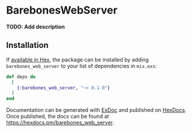 # BarebonesWebServer

**TODO: Add description**

## Installation

If [available in Hex](https://hex.pm/docs/publish), the package can be installed
by adding `barebones_web_server` to your list of dependencies in `mix.exs`:

```elixir
def deps do
  [
    {:barebones_web_server, "~> 0.1.0"}
  ]
end
```

Documentation can be generated with [ExDoc](https://github.com/elixir-lang/ex_doc)
and published on [HexDocs](https://hexdocs.pm). Once published, the docs can
be found at <https://hexdocs.pm/barebones_web_server>.

